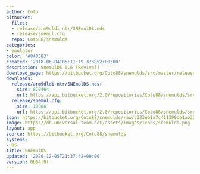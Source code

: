 ```yaml
---
author: Coto
bitbucket:
  files:
  - release/arm9dldi-ntr/SNEmulDS.nds
  - release/snemul.cfg
  repo: Coto88/snemulds
categories:
- emulator
color: '#848383'
created: '2018-06-04T05:11:19.373852+00:00'
description: SnemulDS 0.6 [Revival]
download_page: https://bitbucket.org/Coto88/snemulds/src/master/release/arm9dldi-ntr/SNEmulDS.nds
downloads:
  release/arm9dldi-ntr/SNEmulDS.nds:
    size: 870464
    url: https://api.bitbucket.org/2.0/repositories/Coto88/snemulds/src/0b04f9fcf63e7727738768d48e64b05402796f3c/release/arm9dldi-ntr/SNEmulDS.nds
  release/snemul.cfg:
    size: 10086
    url: https://api.bitbucket.org/2.0/repositories/Coto88/snemulds/src/0b04f9fcf63e7727738768d48e64b05402796f3c/release/snemul.cfg
icon: https://bitbucket.org/Coto88/snemulds/raw/c323eb1a7c411390de1ab32daa3640c17dbfa4ff/icon.bmp
image: https://db.universal-team.net/assets/images/icons/snemulds.png
layout: app
source: https://bitbucket.org/Coto88/snemulds
systems:
- DS
title: SnemulDS
updated: '2020-12-05T21:37:42+00:00'
version: 0b04f9f
---
```

